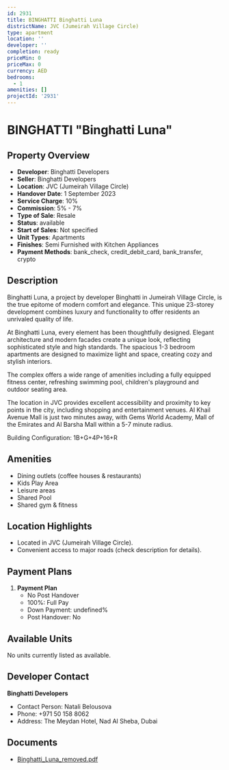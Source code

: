 ```yaml
---
id: 2931
title: BINGHATTI Binghatti Luna
districtName: JVC (Jumeirah Village Circle)
type: apartment
location: ''
developer: ''
completion: ready
priceMin: 0
priceMax: 0
currency: AED
bedrooms:
  - 1
amenities: []
projectId: '2931'
---
```


# BINGHATTI "Binghatti Luna"

## Property Overview
- **Developer**: Binghatti Developers
- **Seller**: Binghatti Developers
- **Location**: JVC (Jumeirah Village Circle)
- **Handover Date**: 1 September 2023
- **Service Charge**: 10%
- **Commission**: 5% - 7%
- **Type of Sale**: Resale
- **Status**: available
- **Start of Sales**: Not specified
- **Unit Types**: Apartments
- **Finishes**: Semi Furnished with Kitchen Appliances
- **Payment Methods**: bank_check, credit_debit_card, bank_transfer, crypto

## Description
Binghatti Luna, a project by developer Binghatti in Jumeirah Village Circle, is the true epitome of modern comfort and elegance. This unique 23-storey development combines luxury and functionality to offer residents an unrivaled quality of life.

At Binghatti Luna, every element has been thoughtfully designed. Elegant architecture and modern facades create a unique look, reflecting sophisticated style and high standards. The spacious 1-3 bedroom apartments are designed to maximize light and space, creating cozy and stylish interiors.

 The complex offers a wide range of amenities including a fully equipped fitness center, refreshing swimming pool, children's playground and outdoor seating area. 

 The location in JVC provides excellent accessibility and proximity to key points in the city, including shopping and entertainment venues. Al Khail Avenue Mall is just two minutes away, with Gems World Academy, Mall of the Emirates and Al Barsha Mall within a 5-7 minute radius.

Building Configuration: 1B+G+4P+16+R

## Amenities
- Dining outlets  (coffee houses & restaurants)
- Kids Play Area
- Leisure areas
- Shared Pool
- Shared gym & fitness

## Location Highlights
- Located in JVC (Jumeirah Village Circle).
- Convenient access to major roads (check description for details).

## Payment Plans
1. **Payment Plan**
   - No Post Handover
   - 100%: Full Pay
   - Down Payment: undefined%
   - Post Handover: No

## Available Units
No units currently listed as available.

## Developer Contact
**Binghatti Developers**
- Contact Person: Natali Belousova
- Phone: +971 50 158 8062
- Address: The Meydan Hotel, Nad Al Sheba, Dubai

## Documents
- [Binghatti_Luna_removed.pdf](https://cdn.geniemap.net/2024/09/02/bhlw2dKbyFdqU2868fAv0qTEeg1wtQkX9Zylo2iP.pdf)
